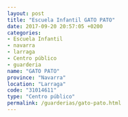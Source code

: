 ```yaml
---
layout: post
title: "Escuela Infantil GATO PATO"
date: 2017-09-20 20:57:05 +0200
categories:
- Escuela Infantil
- navarra
- larraga
- Centro público
- guarderia
name: "GATO PATO"
province: "Navarra"
location: "Larraga"
code: "31014611"
type: "Centro público"
permalink: /guarderias/gato-pato.html
---
```

